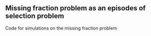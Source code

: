 ## Missing fraction problem as an episodes of selection problem

Code for simulations on the missing fraction problem
